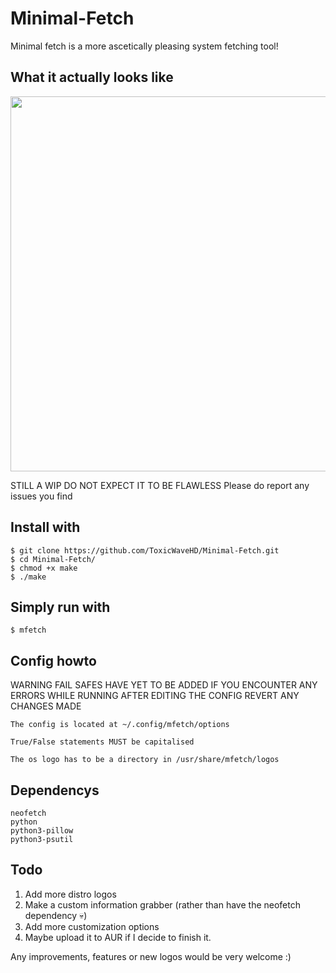 # Minimal-Fetch
Minimal fetch is a more ascetically pleasing system fetching tool!

## What it actually looks like
<img src="https://github.com/ToxicWaveHD/Minimal-Fetch/blob/main/prev.png" align="center" width="600px"/>


STILL A WIP DO NOT EXPECT IT TO BE FLAWLESS
Please do report any issues you find

## Install with
```
$ git clone https://github.com/ToxicWaveHD/Minimal-Fetch.git
$ cd Minimal-Fetch/
$ chmod +x make
$ ./make
```

## Simply run with
```
$ mfetch
```

## Config howto
WARNING FAIL SAFES HAVE YET TO BE ADDED IF YOU ENCOUNTER ANY ERRORS WHILE RUNNING AFTER EDITING THE CONFIG REVERT ANY CHANGES MADE
```
The config is located at ~/.config/mfetch/options

True/False statements MUST be capitalised

The os logo has to be a directory in /usr/share/mfetch/logos
```

## Dependencys
```
neofetch
python
python3-pillow
python3-psutil
```

## Todo
1. Add more distro logos
3. Make a custom information grabber (rather than have the neofetch dependency 💀)
4. Add more customization options
5. Maybe upload it to AUR if I decide to finish it.

Any improvements, features or new logos would be very welcome :)
